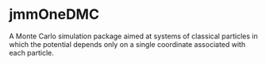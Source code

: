 # jmmOneDMC
A Monte Carlo simulation package aimed at systems of classical particles in which the potential depends only on a single coordinate associated with each particle.
